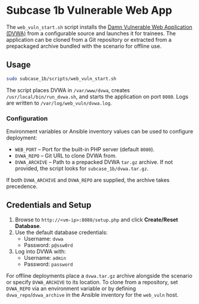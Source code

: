 # Subcase 1b Vulnerable Web App

The `web_vuln_start.sh` script installs the [Damn Vulnerable Web Application (DVWA)](https://github.com/digininja/DVWA) from a configurable source and launches it for trainees. The application can be cloned from a Git repository or extracted from a prepackaged archive bundled with the scenario for offline use.

## Usage

```bash
sudo subcase_1b/scripts/web_vuln_start.sh
```

The script places DVWA in `/var/www/dvwa`, creates `/usr/local/bin/run_dvwa.sh`, and starts the application on port `8080`. Logs are written to `/var/log/web_vuln/dvwa.log`.

### Configuration

Environment variables or Ansible inventory values can be used to configure deployment:

- `WEB_PORT` – Port for the built-in PHP server (default `8080`).
- `DVWA_REPO` – Git URL to clone DVWA from.
- `DVWA_ARCHIVE` – Path to a prepacked DVWA `tar.gz` archive. If not provided, the script looks for `subcase_1b/dvwa.tar.gz`.

If both `DVWA_ARCHIVE` and `DVWA_REPO` are supplied, the archive takes precedence.

## Credentials and Setup

1. Browse to `http://<vm-ip>:8080/setup.php` and click **Create/Reset Database**.
2. Use the default database credentials:
   - Username: `dvwa`
   - Password: `p@ssw0rd`
3. Log into DVWA with:
   - Username: `admin`
   - Password: `password`

For offline deployments place a `dvwa.tar.gz` archive alongside the scenario or specify `DVWA_ARCHIVE` to its location. To clone from a repository, set `DVWA_REPO` via an environment variable or by defining `dvwa_repo`/`dvwa_archive` in the Ansible inventory for the `web_vuln` host.

